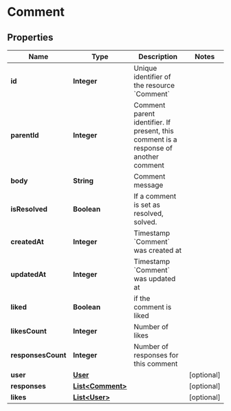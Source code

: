 

# Comment


## Properties

| Name | Type | Description | Notes |
|------------ | ------------- | ------------- | -------------|
|**id** | **Integer** | Unique identifier of the resource &#x60;Comment&#x60; |  |
|**parentId** | **Integer** | Comment parent identifier. If present, this comment is a response of another comment |  |
|**body** | **String** | Comment message |  |
|**isResolved** | **Boolean** | If a comment is set as resolved, solved. |  |
|**createdAt** | **Integer** | Timestamp &#x60;Comment&#x60; was created at |  |
|**updatedAt** | **Integer** | Timestamp &#x60;Comment&#x60; was updated at |  |
|**liked** | **Boolean** | if the comment is liked |  |
|**likesCount** | **Integer** | Number of likes |  |
|**responsesCount** | **Integer** | Number of responses for this comment |  |
|**user** | [**User**](User.md) |  |  [optional] |
|**responses** | [**List&lt;Comment&gt;**](Comment.md) |  |  [optional] |
|**likes** | [**List&lt;User&gt;**](User.md) |  |  [optional] |



